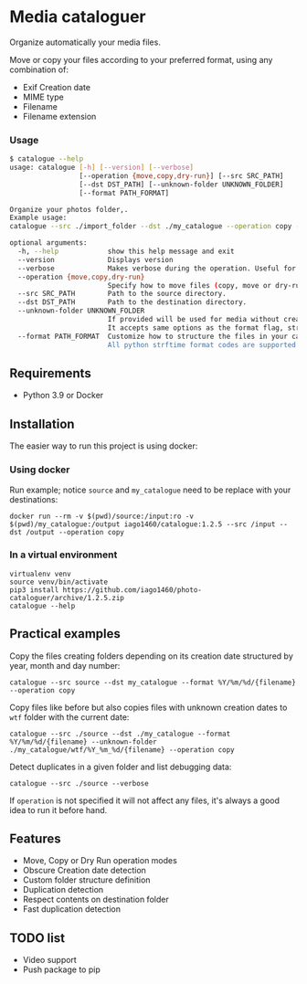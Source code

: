 # Media cataloguer

Organize automatically your media files.

Move or copy your files according to your preferred format, using any combination of:
* Exif Creation date
* MIME type
* Filename
* Filename extension

### Usage

```bash
$ catalogue --help
usage: catalogue [-h] [--version] [--verbose]
                 [--operation {move,copy,dry-run}] [--src SRC_PATH]
                 [--dst DST_PATH] [--unknown-folder UNKNOWN_FOLDER]
                 [--format PATH_FORMAT]

Organize your photos folder,.
Example usage:
catalogue --src ./import_folder --dst ./my_catalogue --operation copy --verbose

optional arguments:
  -h, --help            show this help message and exit
  --version             Displays version
  --verbose             Makes verbose during the operation. Useful for debugging and seeing what is going on "under the hood".
  --operation {move,copy,dry-run}
                        Specify how to move files (copy, move or dry-run)
  --src SRC_PATH        Path to the source directory.
  --dst DST_PATH        Path to the destination directory.
  --unknown-folder UNKNOWN_FOLDER
                        If provided will be used for media without creation date
                        It accepts same options as the format flag, strftime format will refer to current time
  --format PATH_FORMAT  Customize how to structure the files in your catalogue. e.g: '%Y/%m/%d/{filename}
                        All python strftime format codes are supported as well as {filename}, {basename}, {filename_extension}, {media_type}
```

## Requirements
- Python 3.9 or Docker


## Installation

The easier way to run this project is using docker: 


### Using docker

Run example; notice `source` and `my_catalogue` need to be replace with your destinations:

    docker run --rm -v $(pwd)/source:/input:ro -v $(pwd)/my_catalogue:/output iago1460/catalogue:1.2.5 --src /input --dst /output --operation copy


### In a virtual environment

    virtualenv venv
    source venv/bin/activate
    pip3 install https://github.com/iago1460/photo-cataloguer/archive/1.2.5.zip
    catalogue --help


## Practical examples

Copy the files creating folders depending on its creation date structured by year, month and day number:

    catalogue --src source --dst my_catalogue --format %Y/%m/%d/{filename} --operation copy


Copy files like before but also copies files with unknown creation dates to `wtf` folder with the current date:

    catalogue --src ./source --dst ./my_catalogue --format %Y/%m/%d/{filename} --unknown-folder ./my_catalogue/wtf/%Y_%m_%d/{filename} --operation copy


Detect duplicates in a given folder and list debugging data:

    catalogue --src ./source --verbose


If `operation` is not specified it will not affect any files, it's always a good idea to run it before hand.


## Features

* Move, Copy or Dry Run operation modes
* Obscure Creation date detection
* Custom folder structure definition
* Duplication detection
* Respect contents on destination folder
* Fast duplication detection

## TODO list

* Video support
* Push package to pip

